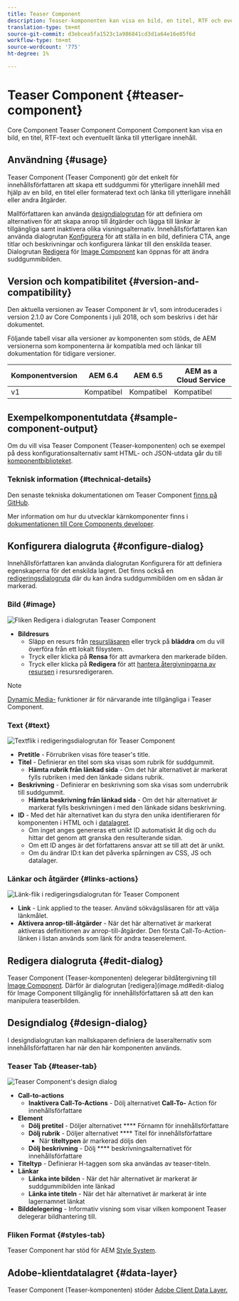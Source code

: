 ```yaml
---
title: Teaser Component
description: Teaser-komponenten kan visa en bild, en titel, RTF och eventuellt länka till ytterligare innehåll.
translation-type: tm+mt
source-git-commit: d3ebcea5fa1523c1a986841cd3d1a64e16e85f6d
workflow-type: tm+mt
source-wordcount: '775'
ht-degree: 1%

---
```



# Teaser Component {#teaser-component}

Core Component Teaser Component Component Component kan visa en bild, en titel, RTF-text och eventuellt länka till ytterligare innehåll.

## Användning {#usage}

Teaser Component (Teaser Component) gör det enkelt för innehållsförfattaren att skapa ett suddgummi för ytterligare innehåll med hjälp av en bild, en titel eller formaterad text och länka till ytterligare innehåll eller andra åtgärder.

Mallförfattaren kan använda [designdialogrutan](#design-dialog) för att definiera om alternativen för att skapa anrop till åtgärder och lägga till länkar är tillgängliga samt inaktivera olika visningsalternativ. Innehållsförfattaren kan använda dialogrutan [Konfigurera](#configure-dialog) för att ställa in en bild, definiera CTA, ange titlar och beskrivningar och konfigurera länkar till den enskilda teaser. Dialogrutan [Redigera](image.md#edit-dialog) för [Image Component](image.md) kan öppnas för att ändra suddgummibilden.

## Version och kompatibilitet {#version-and-compatibility}

Den aktuella versionen av Teaser Component är v1, som introducerades i version 2.1.0 av Core Components i juli 2018, och som beskrivs i det här dokumentet.

Följande tabell visar alla versioner av komponenten som stöds, de AEM versionerna som komponenterna är kompatibla med och länkar till dokumentation för tidigare versioner.

| Komponentversion | AEM 6.4 | AEM 6.5 | AEM as a Cloud Service |
|---|---|---|---|
| v1 | Kompatibel | Kompatibel | Kompatibel |

## Exempelkomponentutdata {#sample-component-output}

Om du vill visa Teaser Component (Teaser-komponenten) och se exempel på dess konfigurationsalternativ samt HTML- och JSON-utdata går du till [komponentbiblioteket](https://adobe.com/go/aem_cmp_library_teaser).

### Teknisk information {#technical-details}

Den senaste tekniska dokumentationen om Teaser Component [finns på GitHub](https://adobe.com/go/aem_cmp_tech_teaser_v1).

Mer information om hur du utvecklar kärnkomponenter finns i [dokumentationen till Core Components developer](/help/developing/overview.md).

## Konfigurera dialogruta {#configure-dialog}

Innehållsförfattaren kan använda dialogrutan Konfigurera för att definiera egenskaperna för det enskilda lagret. Det finns också en [redigeringsdialogruta](#edit-dialog) där du kan ändra suddgummibilden om en sådan är markerad.

### Bild {#image}

![Fliken Redigera i dialogrutan Teaser Component](/help/assets/teaser-edit-image.png)

* **Bildresurs**
   * Släpp en resurs från [resursläsaren](https://docs.adobe.com/content/help/en/experience-manager-cloud-service/sites/authoring/fundamentals/environment-tools.html) eller tryck på **bläddra** om du vill överföra från ett lokalt filsystem.
   * Tryck eller klicka på **Rensa** för att avmarkera den markerade bilden.
   * Tryck eller klicka på **Redigera** för att [hantera återgivningarna av resursen](https://docs.adobe.com/content/help/en/experience-manager-cloud-service/assets/manage/manage-digital-assets.html) i resursredigeraren.

>[!NOTE]
>
>[Dynamic Media-](image.md#dynamic-media) funktioner är för närvarande inte tillgängliga i Teaser Component.

### Text {#text}

![Textflik i redigeringsdialogrutan för Teaser Component](/help/assets/teaser-edit-text.png)

* **Pretitle**  - Förrubriken visas före teaser&#39;s title.
* **Titel**  - Definierar en titel som ska visas som rubrik för suddgummit.
   * **Hämta rubrik från länkad sida**  - Om det här alternativet är markerat fylls rubriken i med den länkade sidans rubrik.
* **Beskrivning**  - Definierar en beskrivning som ska visas som underrubrik till suddgummit.
   * **Hämta beskrivning från länkad sida**  - Om det här alternativet är markerat fylls beskrivningen i med den länkade sidans beskrivning.
* **ID**  - Med det här alternativet kan du styra den unika identifieraren för komponenten i HTML och i  [datalagret](/help/developing/data-layer/overview.md).
   * Om inget anges genereras ett unikt ID automatiskt åt dig och du hittar det genom att granska den resulterande sidan.
   * Om ett ID anges är det författarens ansvar att se till att det är unikt.
   * Om du ändrar ID:t kan det påverka spårningen av CSS, JS och datalager.

### Länkar och åtgärder {#links-actions}

![Länk-flik i redigeringsdialogrutan för Teaser Component](/help/assets/teaser-edit-link.png)

* **Link** - Link applied to the teaser. Använd sökvägsläsaren för att välja länkmålet.
* **Aktivera anrop-till-åtgärder** - När det här alternativet är markerat aktiveras definitionen av anrop-till-åtgärder. Den första Call-To-Action-länken i listan används som länk för andra teaserelement.

## Redigera dialogruta {#edit-dialog}

Teaser Component (Teaser-komponenten) delegerar bildåtergivning till [Image Component](image.md). Därför är dialogrutan [redigera](image.md#edit-dialog för Image Component tillgänglig för innehållsförfattaren så att den kan manipulera teaserbilden.

## Designdialog {#design-dialog}

I designdialogrutan kan mallskaparen definiera de laseralternativ som innehållsförfattaren har när den här komponenten används.

### Teaser Tab {#teaser-tab}

![Teaser Component&#39;s design dialog](/help/assets/teaser-design.png)

* **Call-to-actions**
   * **Inaktivera Call-To-Actions** - Dölj alternativet  **Call-To-** Action för innehållsförfattare
* **Element**
   * **Dölj pretitel**  - Döljer alternativet  **** Förnamn för innehållsförfattare
   * **Dölj rubrik**  - Döljer alternativet  **** Titel för innehållsförfattare
      * När **titeltypen** är markerad döljs den
   * **Dölj beskrivning** - Dölj  **** beskrivningsalternativet för innehållsförfattare
* **Titeltyp**  - Definierar H-taggen som ska användas av teaser-titeln.
* **Länkar**
   * **Länka inte bilden**  - När det här alternativet är markerat är suddgummibilden inte länkad
   * **Länka inte titeln** - När det här alternativet är markerat är inte lagernamnet länkat
* **Bilddelegering**  - Informativ visning som visar vilken komponent Teaser delegerar bildhantering till.

### Fliken Format {#styles-tab}

Teaser Component har stöd för AEM [Style System](/help/get-started/authoring.md#component-styling).

## Adobe-klientdatalagret {#data-layer}

Teaser Component (Teaser-komponenten) stöder [Adobe Client Data Layer.](/help/developing/data-layer/overview.md)
